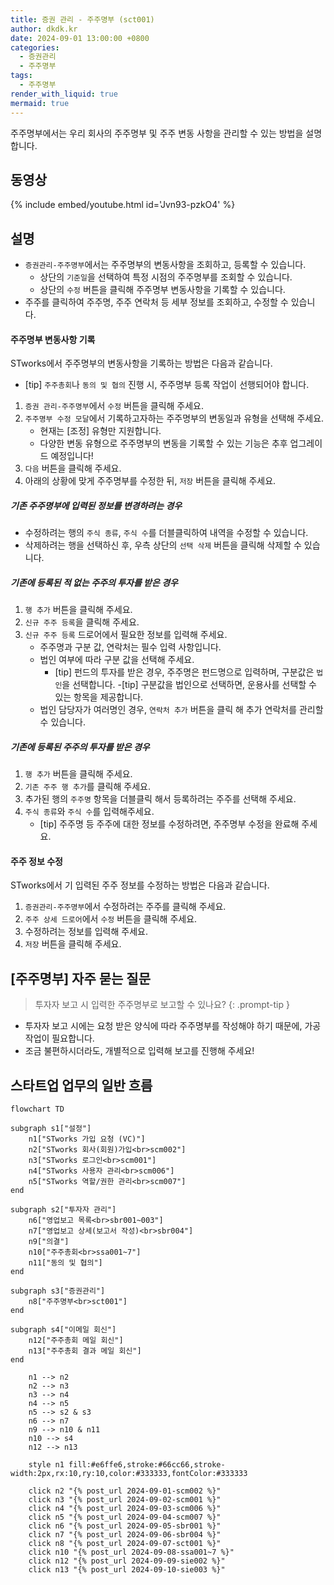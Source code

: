 ```yaml
---
title: 증권 관리 - 주주명부 (sct001)
author: dkdk.kr
date: 2024-09-01 13:00:00 +0800
categories:
  - 증권관리
  - 주주명부
tags:
  - 주주명부
render_with_liquid: true
mermaid: true
---
```


주주명부에서는 우리 회사의 주주명부 및 주주 변동 사항을 관리할 수 있는 방법을 설명합니다.

## 동영상

{% include embed/youtube.html id='Jvn93-pzkO4' %}

## 설명
- `증권관리-주주명부`에서는 주주명부의 변동사항을 조회하고, 등록할 수 있습니다.
	- 상단의 `기준일`을 선택하여 특정 시점의 주주명부를 조회할 수 있습니다.
	- 상단의 `수정` 버튼을 클릭해 주주명부 변동사항을 기록할 수 있습니다.
- 주주를 클릭하여 주주명, 주주 연락처 등 세부 정보를 조회하고, 수정할 수 있습니다.

#### 주주명부 변동사항 기록

STworks에서 주주명부의 변동사항을 기록하는 방법은 다음과 같습니다.
- [tip] `주주총회`나 `동의 및 협의` 진행 시, 주주명부 등록 작업이 선행되어야 합니다.

1. `증권 관리-주주명부`에서 `수정` 버튼을 클릭해 주세요.
2. `주주명부 수정 모달`에서 기록하고자하는 주주명부의 변동일과 유형을 선택해 주세요.
	- 현재는 [조정] 유형만 지원합니다.
	- 다양한 변동 유형으로 주주명부의 변동을 기록할 수 있는 기능은 추후 업그레이드 예정입니다!
3. `다음` 버튼을 클릭해 주세요.
4. 아래의 상황에 맞게 주주명부를 수정한 뒤, `저장` 버튼을 클릭해 주세요.

##### 기존 주주명부에 입력된 정보를 변경하려는 경우
- 수정하려는 행의 `주식 종류`, `주식 수`를 더블클릭하여 내역을 수정할 수 있습니다.
-  삭제하려는 행을 선택하신 후, 우측 상단의 `선택 삭제` 버튼을 클릭해 삭제할 수 있습니다.

##### 기존에 등록된 적 없는 주주의 투자를 받은 경우
1. `행 추가` 버튼을 클릭해 주세요.
2. `신규 주주 등록`을 클릭해 주세요.
3. `신규 주주 등록` 드로어에서 필요한 정보를 입력해 주세요.
	- 주주명과 구분 값, 연락처는 필수 입력 사항입니다.
	- 법인 여부에 따라 구분 값을 선택해 주세요.
		- [tip] 펀드의 투자를 받은 경우, 주주명은 펀드명으로 입력하며, 구분값은 `법인`을 선택합니다.
			-[tip] 구분값을 법인으로 선택하면, 운용사를 선택할 수 있는 항목을 제공합니다.
	- 법인 담당자가 여러명인 경우, `연락처 추가` 버튼을 클릭 해 추가 연락처를 관리할 수 있습니다.

##### 기존에 등록된 주주의 투자를 받은 경우
1. `행 추가` 버튼을 클릭해 주세요.
2. `기존 주주 행 추가`를 클릭해 주세요.
3. 추가된 행의 `주주명` 항목을 더블클릭 해서 등록하려는 주주를 선택해 주세요.
4. `주식 종류`와 `주식 수`를 입력해주세요.
	- [tip] 주주명 등 주주에 대한 정보를 수정하려면, 주주명부 수정을 완료해 주세요.

#### 주주 정보 수정
STworks에서 기 입력된 주주 정보를 수정하는 방법은 다음과 같습니다.

1. `증권관리-주주명부`에서 수정하려는 주주를 클릭해 주세요.
2. `주주 상세 드로어`에서 `수정` 버튼을 클릭해 주세요.
3. 수정하려는 정보를 입력해 주세요.
4. `저장` 버튼을 클릭해 주세요.

## [주주명부] 자주 묻는 질문

> 투자자 보고 시 입력한 주주명부로 보고할 수 있나요?
{: .prompt-tip }
- 투자자 보고 시에는 요청 받은 양식에 따라 주주명부를 작성해야 하기 때문에, 가공 작업이 필요합니다.
- 조금 불편하시더라도, 개별적으로 입력해 보고를 진행해 주세요!

## 스타트업 업무의 일반 흐름


```mermaid
flowchart TD

subgraph s1["설정"]
    n1["STworks 가입 요청 (VC)"]
    n2["STworks 회사(회원)가입<br>scm002"]
    n3["STworks 로그인<br>scm001"]
    n4["STworks 사용자 관리<br>scm006"]
    n5["STworks 역할/권한 관리<br>scm007"]
end

subgraph s2["투자자 관리"]
    n6["영업보고 목록<br>sbr001~003"]
    n7["영업보고 상세(보고서 작성)<br>sbr004"]
    n9["의결"]
    n10["주주총회<br>ssa001~7"]
    n11["동의 및 협의"]
end

subgraph s3["증권관리"]
    n8["주주명부<br>sct001"]
end
  
subgraph s4["이메일 회신"]
    n12["주주총회 메일 회신"]
    n13["주주총회 결과 메일 회신"]
end

    n1 --> n2
    n2 --> n3
    n3 --> n4
    n4 --> n5
    n5 --> s2 & s3
    n6 --> n7
    n9 --> n10 & n11
    n10 --> s4
    n12 --> n13

    style n1 fill:#e6ffe6,stroke:#66cc66,stroke-width:2px,rx:10,ry:10,color:#333333,fontColor:#333333

    click n2 "{% post_url 2024-09-01-scm002 %}"
    click n3 "{% post_url 2024-09-02-scm001 %}"
    click n4 "{% post_url 2024-09-03-scm006 %}"
    click n5 "{% post_url 2024-09-04-scm007 %}"
    click n6 "{% post_url 2024-09-05-sbr001 %}"
    click n7 "{% post_url 2024-09-06-sbr004 %}"
    click n8 "{% post_url 2024-09-07-sct001 %}"
    click n10 "{% post_url 2024-09-08-ssa001~7 %}"
    click n12 "{% post_url 2024-09-09-sie002 %}"
    click n13 "{% post_url 2024-09-10-sie003 %}"
```
```
